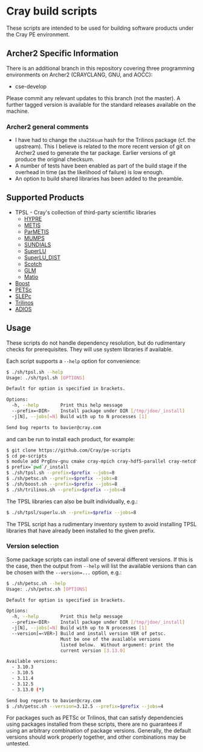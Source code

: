 # Cray build scripts

These scripts are intended to be used for building
software products under the Cray PE environment.

## Archer2 Specific Information

There is an additional branch in this repository covering three programming
environments on Archer2 (CRAYCLANG, GNU, and AOCC):

* cse-develop

Please commit any relevant updates to this branch (not the master). A further tagged
version is available for the standard releases available on the machine.

### Archer2 general comments

* I have had to change the `sha256sum` hash for the Trilinos package (cf. the
upstream). This I believe is related to the more recent version of git on
Archer2 used to generate the tar package. Earlier versions of git produce
the original checksum.
* A number of tests have been enabled as part of the build stage if the overhead
in time (as the likelihood of failure) is low enough.
* An option to build shared libraries has been added to the preamble.

## Supported Products

* TPSL - Cray's collection of third-party scientific libraries
  * [HYPRE](https://www.llnl.gov/casc/hypre/)
  * [METIS](http://glaros.dtc.umn.edu/gkhome/metis/metis/overview)
  * [ParMETIS](http://glaros.dtc.umn.edu/gkhome/metis/parmetis/overview)
  * [MUMPS](http://mumps.enseeiht.fr/)
  * [SUNDIALS](https://computation.llnl.gov/projects/sundials)
  * [SuperLU](https://crd-legacy.lbl.gov/~xiaoye/SuperLU/)
  * [SuperLU_DIST](https://crd-legacy.lbl.gov/~xiaoye/SuperLU/)
  * [Scotch](http://www.labri.fr/perso/pelegrin/scotch/)
  * [GLM](https://github.com/g-truc/glm)
  * [Matio](https://sourceforge.net/projects/matio/)
* [Boost](https://www.boost.org/)
* [PETSc](https://www.mcs.anl.gov/petsc/)
* [SLEPc](https://slepc.upv.es)
* [Trilinos](https://www.trilinos.org)
* [ADIOS](https://www.olcf.ornl.gov/center-projects/adios/)

## Usage
These scripts do not handle dependency resolution,
but do rudimentary checks for prerequisites.  They will use system libraries if available.

Each script supports a `--help` option for convenience:
```sh
$ ./sh/tpsl.sh --help
Usage: ./sh/tpsl.sh [OPTIONS]

Default for option is specified in brackets.

Options:
  -h, --help        Print this help message
  --prefix=<DIR>    Install package under DIR [/tmp/jdoe/_install]
  -j[N], --jobs[=N] Build with up to N processes [1]

Send bug reports to bavier@cray.com
```

and can be run to install each product, for example:

```sh
$ git clone https://github.com/Cray/pe-scripts
$ cd pe-scripts
$ module add PrgEnv-gnu cmake cray-mpich cray-hdf5-parallel cray-netcdf-hdf5parallel
$ prefix=`pwd`/_install
$ ./sh/tpsl.sh --prefix=$prefix --jobs=8
$ ./sh/petsc.sh --prefix=$prefix --jobs=8
$ ./sh/boost.sh --prefix=$prefix --jobs=8
$ ./sh/trilinos.sh --prefix=$prefix --jobs=8
```
The TPSL libraries can also be built individually, e.g.:
```sh
$ ./sh/tpsl/superlu.sh --prefix=$prefix --jobs=8
```
The TPSL script has a rudimentary inventory system to avoid installing
TPSL libraries that have already been installed to the given prefix.

### Version selection

Some package scripts can install one of several different versions.
If this is the case, then the output from `--help` will list the
available versions than can be chosen with the `--version=...` option,
e.g.:
```sh
$ ./sh/petsc.sh --help
Usage: ./sh/petsc.sh [OPTIONS]

Default for option is specified in brackets.

Options:
  -h, --help        Print this help message
  --prefix=<DIR>    Install package under DIR [/tmp/jdoe/_install]
  -j[N], --jobs[=N] Build with up to N processes [1]
  --version[=<VER>] Build and install version VER of petsc.
                    Must be one of the available versions
                    listed below.  Without argument: print the
                    current version [3.13.0]

Available versions:
  - 3.10.3
  - 3.10.5
  - 3.11.4
  - 3.12.5
  - 3.13.0 (*)

Send bug reports to bavier@cray.com
$ ./sh/petsc.sh --version=3.12.5 --prefix=$prefix --jobs=4
```

For packages such as PETSc or Trilinos, that can satisfy dependencies
using packages installed from these scripts, there are no guarantees
if using an arbitrary combination of package versions.  Generally, the
default versions should work properly together, and other combinations
may be untested.

